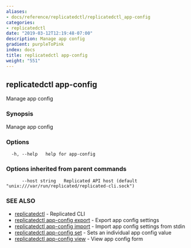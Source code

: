 ```yaml
---
aliases:
- docs/reference/replicatedctl/replicatedctl_app-config
categories:
- replicatedctl
date: "2019-03-12T12:19:48-07:00"
description: Manage app config
gradient: purpleToPink
index: docs
title: replicatedctl app-config
weight: "551"
---
```


## replicatedctl app-config

Manage app config

### Synopsis

Manage app config

### Options

```
  -h, --help   help for app-config
```

### Options inherited from parent commands

```
      --host string   Replicated API host (default "unix:///var/run/replicated/replicated-cli.sock")
```

### SEE ALSO

* [replicatedctl](/api/replicatedctl/)	 - Replicated CLI
* [replicatedctl app-config export](/api/replicatedctl/replicatedctl_app-config_export/)	 - Export app config settings
* [replicatedctl app-config import](/api/replicatedctl/replicatedctl_app-config_import/)	 - Import app config settings from stdin
* [replicatedctl app-config set](/api/replicatedctl/replicatedctl_app-config_set/)	 - Sets an individual app config value
* [replicatedctl app-config view](/api/replicatedctl/replicatedctl_app-config_view/)	 - View app config form

